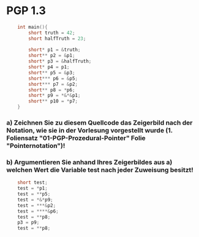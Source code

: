 # PGP 1.3

```C
    int main(){
        short truth = 42;
        short halfTruth = 23;
        
        short* p1 = &truth;
        short** p2 = &p1;
        short* p3 = &halfTruth;
        short* p4 = p1;
        short** p5 = &p3;
        short*** p6 = &p5;
        short*** p7 = &p2;
        short** p8 = *p6;
        short* p9 = *&*&p1;
        short** p10 = *p7;
    }
```
### a) Zeichnen Sie zu diesem Quellcode das Zeigerbild nach der Notation, wie sie in der Vorlesung vorgestellt wurde (1. Foliensatz "01-PGP-Prozedural-Pointer" Folie "Pointernotation")! 

### b) Argumentieren Sie anhand Ihres Zeigerbildes aus a) welchen Wert die Variable test nach jeder Zuweisung besitzt!

```C
    short test;
    test = *p1;
    test = **p5;
    test = *&*p9;
    test = ***&p2;
    test = ****&p6;
    test = **p8;
    p3 = p9;
    test = **p8;
```